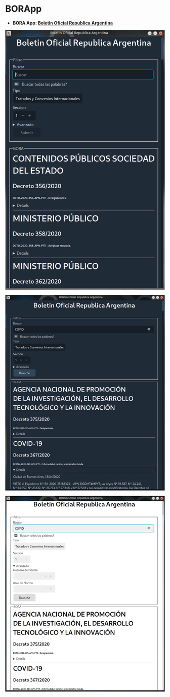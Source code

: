 # BORApp

- **BORA App: [Boletin Oficial Republica Argentina](https://www.boletinoficial.gob.ar)**


![](https://raw.githubusercontent.com/juancarlospaco/borapp/master/borapp.png)


![](https://raw.githubusercontent.com/juancarlospaco/borapp/master/borapp2.png)


![](https://raw.githubusercontent.com/juancarlospaco/borapp/master/borapp3.png)
